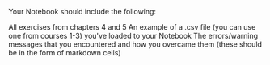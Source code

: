 Your Notebook should include the following: 

All exercises from chapters 4 and 5
An example of a .csv file (you can use one from courses 1-3) you've loaded to your Notebook
The errors/warning messages that you encountered and how you overcame them (these should be in the form of markdown cells)
